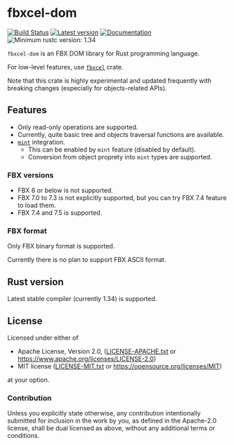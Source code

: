 # fbxcel-dom

[![Build Status](https://travis-ci.org/lo48576/fbxcel-dom.svg?branch=develop)](https://travis-ci.org/lo48576/fbxcel-dom)
[![Latest version](https://img.shields.io/crates/v/fbxcel-dom.svg)](https://crates.io/crates/fbxcel-dom)
[![Documentation](https://docs.rs/fbxcel-dom/badge.svg)](https://docs.rs/fbxcel-dom)
![Minimum rustc version: 1.34](https://img.shields.io/badge/rustc-1.34+-lightgray.svg)

`fbxcel-dom` is an FBX DOM library for Rust programming language.

For low-level features, use [`fbxcel`](https://github.com/lo48576/fbxcel) crate.

Note that this crate is highly experimental and updated frequently with breaking
changes (especially for objects-related APIs).

## Features

* Only read-only operations are supported.
* Currently, quite basic tree and objects traversal functions are available.
* [`mint`](https://crates.io/crates/mint) integration.
    + This can be enabled by `mint` feature (disabled by default).
    + Conversion from object proprety into `mint` types are supported.

### FBX versions

* FBX 6 or below is not supported.
* FBX 7.0 to 7.3 is not explicitly supported, but you can try FBX 7.4 feature to
  load them.
* FBX 7.4 and 7.5 is supported.

### FBX format

Only FBX binary format is supported.

Currently there is no plan to support FBX ASCII format.


## Rust version

Latest stable compiler (currently 1.34) is supported.

## License

Licensed under either of

* Apache License, Version 2.0, ([LICENSE-APACHE.txt](LICENSE-APACHE.txt) or
  <https://www.apache.org/licenses/LICENSE-2.0>)
* MIT license ([LICENSE-MIT.txt](LICENSE-MIT.txt) or
  <https://opensource.org/licenses/MIT>)

at your option.

### Contribution

Unless you explicitly state otherwise, any contribution intentionally submitted
for inclusion in the work by you, as defined in the Apache-2.0 license, shall be
dual licensed as above, without any additional terms or conditions.

